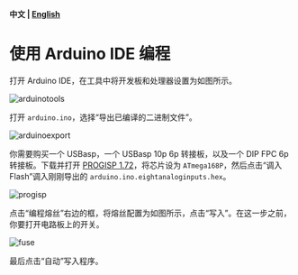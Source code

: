﻿__中文 | [English](./README.en.md)__

# 使用 Arduino IDE 编程

打开 Arduino IDE，在工具中将开发板和处理器设置为如图所示。

![arduinotools](https://user-images.githubusercontent.com/31200881/41056701-9e120888-69f7-11e8-8de0-b245d15c21a7.png)

打开 `arduino.ino`，选择“导出已编译的二进制文件”。

![arduinoexport](https://user-images.githubusercontent.com/31200881/41056468-d9f0d9fc-69f6-11e8-9d83-78d364e1ee45.png)

你需要购买一个 USBasp，一个 USBasp 10p 6p 转接板，以及一个 DIP FPC 6p 转接板。下载并打开 [PROGISP 1.72]()，将芯片设为 `ATmega168P`，然后点击“调入 Flash”调入刚刚导出的 `arduino.ino.eightanaloginputs.hex`。

![progisp](https://user-images.githubusercontent.com/31200881/41062384-4411fa94-6a08-11e8-92a6-d4cec1362297.png)

点击“编程熔丝”右边的框，将熔丝配置为如图所示，点击“写入”。在这一步之前，你要打开电路板上的开关。

![fuse](https://user-images.githubusercontent.com/31200881/41062709-34d0aeda-6a09-11e8-8f96-8b7e57be11fe.png)

最后点击“自动”写入程序。
